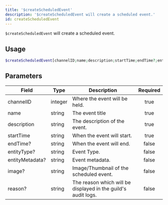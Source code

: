 ```yaml
---
title: '$createScheduledEvent'
description: '$createScheduledEvent will create a scheduled event.'
id: createScheduledEvent
---
```


`$createScheduledEvent` will create a scheduled event.

## Usage

```php
$createScheduledEvent[channelID;name;description;startTime;endTime?;entityType?;entityMetadata?;image?;reason?]
```

## Parameters

| Field           | Type    | Description                                                   | Required |
| --------------- | ------- | ------------------------------------------------------------- |:--------:|
| channelID       | integer | Where the event will be held.                                 |   true   |
| name            | string  | The event title                                               |   true   |
| description     | string  | The description of the event.                                 |   true   |
| startTime       | string  | When the event will start.                                    |   true   |
| endTime?        | string  | When the event will end.                                      |  false   |
| entityType?     | string  | Event Type.                                                   |  false   |
| entityMetadata? | string  | Event metadata.                                               |  false   |
| image?          | string  | Image/Thumbnail of the scheduled event.                       |  false   |
| reason?         | string  | The reason which will be displayed in the guild's audit logs. |  false   |
